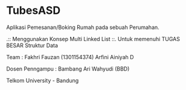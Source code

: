 # TubesASD

Aplikasi Pemesanan/Boking Rumah pada sebuah Perumahan.

.:: Menggunakan Konsep Multi Linked List ::.
Untuk memenuhi TUGAS BESAR Struktur Data

Team :
Fakhri Fauzan (1301154374)
Arfini Ainiyah D

Dosen Penngampu :
Bambang Ari Wahyudi (BBD)

Telkom University - Bandung
